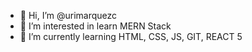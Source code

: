 - 👋 Hi, I’m @urimarquezc
- 👀 I’m interested in learn MERN Stack
- 🌱 I’m currently learning HTML, CSS, JS, GIT, REACT​
5
<!---
6
urimarquezc/urimarquezc is a ✨ special ✨ repository because its `README.md` (this file) appears on your GitHub profile.
7
You can click the Preview link to take a look at your changes.
8
--->
